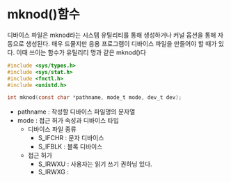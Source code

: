 # mknod()함수

디바이스 파일은 mknod라는 시스템 유틸리티를 통해 생성하거나 커널 옵션을 통해 자동으로 생성된다. 매우 드물지만 응용 프로그램이 디바이스 파일을 만들어야 할 때가 있다. 이때 쓰이는 함수가 유틸리티 명과 같은 mknod()다
```c
#include <sys/types.h>
#include <sys/stat.h>
#include <fnctl.h>
#include <unistd.h>

int mknod(const char *pathname, mode_t mode, dev_t dev);
```
- pathname : 작성할 디바이스 파일명의 문자열
- mode : 접근 허가 속성과 디바이스 타입
    -   디바이스 파일 종류
        - S_IFCHR : 문자 디바이스
        - S_IFBLK : 블록 디바이스
    - 접근 허가
        - S_IRWXU : 사용자는 읽기 쓰기 권하닝 있다.
        - S_IRWXG : 